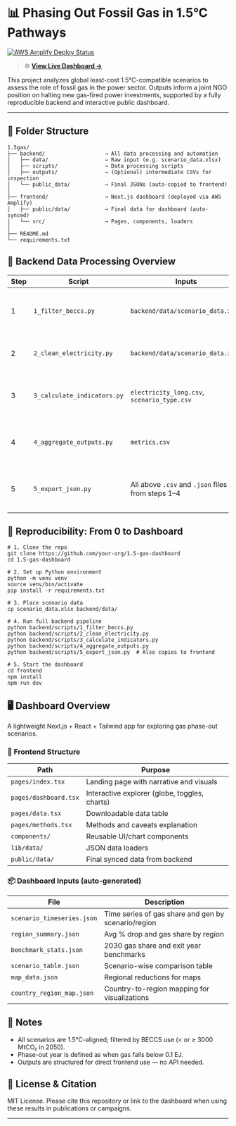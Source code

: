 # 📊 Phasing Out Fossil Gas in 1.5°C Pathways

[![AWS Amplify Deploy Status](https://img.shields.io/badge/deployed-AWS%20Amplify-4CAF50?logo=amazon-aws&logoColor=white)](https://main.d1n7nou6rui1bo.amplifyapp.com/)

> 🌐 **[View Live Dashboard →](https://main.d1n7nou6rui1bo.amplifyapp.com/)**

This project analyzes global least-cost 1.5°C-compatible scenarios to assess the role of fossil gas in the power sector. Outputs inform a joint NGO position on halting new gas-fired power investments, supported by a fully reproducible backend and interactive public dashboard.

---

## 📁 Folder Structure

```plaintext
1.5gas/
├── backend/                   → All data processing and automation
│   ├── data/                  → Raw input (e.g. scenario_data.xlsx)
│   ├── scripts/               → Data processing scripts
│   ├── outputs/               → (Optional) intermediate CSVs for inspection
│   └── public_data/           → Final JSONs (auto-copied to frontend)
│
├── frontend/                  → Next.js dashboard (deployed via AWS Amplify)
│   ├── public/data/           → Final data for dashboard (auto-synced)
│   └── src/                   → Pages, components, loaders
│
├── README.md
└── requirements.txt
```

## 🔁 Backend Data Processing Overview
| Step | Script                      | Inputs                                                   | Outputs                                                 | Purpose                                         |
|------|-----------------------------|----------------------------------------------------------|----------------------------------------------------------------------------------------------------|-------------------------------------------------|
| 1    | `1_filter_beccs.py`         | `backend/data/scenario_data.xlsx`                        | `scenario_type.csv`                                                                                | Tag scenarios as Low-/High-BECCS               |
| 2    | `2_clean_electricity.py`    | `backend/data/scenario_data.xlsx`                        | `electricity_long.csv`                                                                             | Reshape electricity & gas to long format       |
| 3    | `3_calculate_indicators.py` | `electricity_long.csv`, `scenario_type.csv`              | `metrics.csv`                                                                                      | Calculate gas share, % drop, phase-out year     |
| 4    | `4_aggregate_outputs.py`    | `metrics.csv`                                            | `region_summary.json`, `benchmark_stats.json`                                                      | Compute regional summaries and benchmarks       |
| 5    | `5_export_json.py`          | All above `.csv` and `.json` files from steps 1–4        | `scenario_timeseries.json`, `scenario_table.json`, `map_data.json`, `country_region_map.json`      | Export all dashboard-ready JSONs and sync them |


## 🧪 Reproducibility: From 0 to Dashboard

```plaintext
# 1. Clone the repo
git clone https://github.com/your-org/1.5-gas-dashboard
cd 1.5-gas-dashboard

# 2. Set up Python environment
python -m venv venv
source venv/bin/activate
pip install -r requirements.txt

# 3. Place scenario data
cp scenario_data.xlsx backend/data/

# 4. Run full backend pipeline
python backend/scripts/1_filter_beccs.py
python backend/scripts/2_clean_electricity.py
python backend/scripts/3_calculate_indicators.py
python backend/scripts/4_aggregate_outputs.py
python backend/scripts/5_export_json.py  # Also copies to frontend

# 5. Start the dashboard
cd frontend
npm install
npm run dev
```

## 🖥️ Dashboard Overview
A lightweight Next.js + React + Tailwind app for exploring gas phase-out scenarios.

### 📁 Frontend Structure
| Path                 | Purpose                                               |
|----------------------|--------------------------------------------------------|
| `pages/index.tsx`    | Landing page with narrative and visuals               |
| `pages/dashboard.tsx`| Interactive explorer (globe, toggles, charts)         |
| `pages/data.tsx`     | Downloadable data table                               |
| `pages/methods.tsx`  | Methods and caveats explanation                       |
| `components/`        | Reusable UI/chart components                          |
| `lib/data/`          | JSON data loaders                                     |
| `public/data/`       | Final synced data from backend                        |


### 📦 Dashboard Inputs (auto-generated)
| File                      | Description                                                |
|---------------------------|------------------------------------------------------------|
| `scenario_timeseries.json`| Time series of gas share and gen by scenario/region        |
| `region_summary.json`     | Avg % drop and gas share by region                         |
| `benchmark_stats.json`    | 2030 gas share and exit year benchmarks                    |
| `scenario_table.json`     | Scenario-wise comparison table                             |
| `map_data.json`           | Regional reductions for maps                               |
| `country_region_map.json` | Country-to-region mapping for visualizations               |


## 📌 Notes
- All scenarios are 1.5°C-aligned; filtered by BECCS use (< or ≥ 3000 MtCO₂ in 2050).
- Phase-out year is defined as when gas falls below 0.1 EJ.
- Outputs are structured for direct frontend use — no API needed.

## 🧾 License & Citation
MIT License. Please cite this repository or link to the dashboard when using these results in publications or campaigns.

---